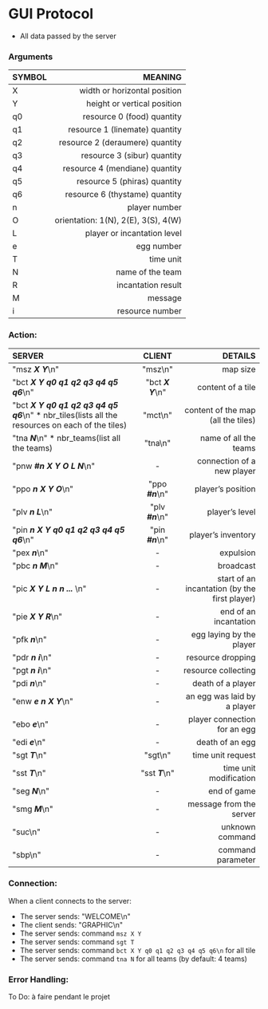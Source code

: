 # GUI Protocol

- All data passed by the server

### Arguments

| SYMBOL | MEANING |
| :------| -------:|
| X | width or horizontal position |
| Y | height or vertical position |
| q0 | resource 0 (food) quantity |
| q1 | resource 1 (linemate) quantity |
| q2 | resource 2 (deraumere) quantity |
| q3 | resource 3 (sibur) quantity |
| q4 | resource 4 (mendiane) quantity |
| q5 | resource 5 (phiras) quantity |
| q6 | resource 6 (thystame) quantity |
| n | player number |
| O | orientation: 1(N), 2(E), 3(S), 4(W) |
| L | player or incantation level |
| e | egg number |
| T | time unit |
| N | name of the team |
| R | incantation result |
| M | message |
| i | resource number |


### Action:

| SERVER | CLIENT | DETAILS |
| :------|:----------:| -------:|
| "msz ***X Y***\n" | "msz\n" | map size |
| "bct ***X Y q0 q1 q2 q3 q4 q5 q6***\n" | "bct ***X Y***\n" | content of a tile |
| "bct ***X Y q0 q1 q2 q3 q4 q5 q6***\n" * nbr_tiles(lists all the resources on each of the tiles) | "mct\n" | content of the map (all the tiles) |
| "tna ***N***\n" * nbr_teams(list all the teams) | "tna\n" | name of all the teams |
| "pnw ***#n X Y O L N***\n" | - | connection of a new player |
| "ppo ***n X Y O***\n" | "ppo ***#n***\n" | player’s position |
| "plv ***n L***\n" | "plv ***#n***\n" | player’s level |
| "pin ***n X Y q0 q1 q2 q3 q4 q5 q6***\n" | "pin ***#n***\n" | player’s inventory |
| "pex ***n***\n" | - | expulsion |
| "pbc ***n M***\n" | - | broadcast |
| "pic ***X Y L n n ...*** \n" | - | start of an incantation (by the first player) |
| "pie ***X Y R***\n" | - | end of an incantation |
| "pfk ***n***\n" | - |  egg laying by the player |
| "pdr ***n i***\n" | - | resource dropping |
| "pgt ***n i***\n" | - | resource collecting |
| "pdi ***n***\n" | - | death of a player |
| "enw ***e n X Y***\n" | - | an egg was laid by a player |
| "ebo ***e***\n" | - | player connection for an egg |
| "edi ***e***\n" | - | death of an egg |
| "sgt ***T***\n" | "sgt\n" | time unit request |
| "sst ***T***\n" | "sst ***T***\n" | time unit modification |
| "seg ***N***\n" | - | end of game |
| "smg ***M***\n" | - | message from the server |
| "suc\n" | - | unknown command |
| "sbp\n" | - | command parameter |

### Connection:

When a client connects to the server:
- The server sends: "WELCOME\n"
- The client sends: "GRAPHIC\n"
- The server sends: command `msz X Y`
- The server sends: command `sgt T`
- The server sends: command `bct X Y q0 q1 q2 q3 q4 q5 q6\n` for all tile
- The server sends: command `tna N` for all teams (by default: 4 teams)

### Error Handling:

To Do: à faire pendant le projet
